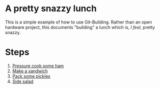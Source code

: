 # A pretty snazzy lunch

This is a simple example of how to use Git-Building. Rather than an open hardware project, this documents "building" a lunch which is, *I feel*, pretty snazzy.

# Steps

1. [Pressure cook some ham](pressureham.md)
1. [Make a sandwich](sandwich.md)
1. [Pack some pickles](packpickles.md)
1. [Side salad](sidesalad.md)